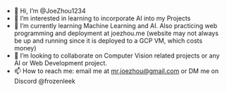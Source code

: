 - 👋 Hi, I’m @JoeZhou1234
- 👀 I’m interested in learning to incorporate AI into my Projects 
- 🌱 I’m currently learning Machine Learning and AI. Also practicing web programming and deployment at joezhou.me (website may not always be up and running since it is deployed to a GCP VM, which costs money)
- 💞️ I’m looking to collaborate on Computer Vision related projects or any AI or Web Development project.
- 📫 How to reach me: email me at mr.joezhou@gmail.com or DM me on Discord @frozenleek

<!---
JoeZhou1234/JoeZhou1234 is a ✨ special ✨ repository because its `README.md` (this file) appears on your GitHub profile.
You can click the Preview link to take a look at your changes.
--->
